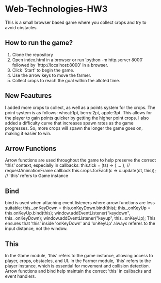 # Web-Technologies-HW3

This is a small browser based game where you collect crops and try to avoid obstacles.

## How to run the game?
1. Clone the repository
2. Open index.html in a browser or run 'python -m http.server 8000' followed by 'http://localhost:8000' in a browser.
3. Click 'Start' to begin the game.
4. Use the arrow keys to move the farmer.
5. Collect crops to reach the goal within the alloted time.

## New Feautures
I added more crops to collect, as well as a points system for the crops.
The point system is as follows: wheat:1pt, berry:2pt, apple:3pt.
This allows for the player to gain points quicker by getting the higher point crops.
I also added a difficulty curve that increases spawn rates as the game progresses.
So, more crops will spawn the longer the game goes on, making it easier to win.

## Arrow Functions
Arrow functions are used throughout the game to help preserve the correct 'this' context, especially in callbacks:
this.tick = (ts) => { ... }; // requestAnimationFrame callback
this.crops.forEach(c => c.update(dt, this)); // 'this' refers to Game instance

## Bind
bind is used when attaching event listeners where arrow functions are less suitable:
this._onKeyDown = this.onKeyDown.bind(this);
this._onKeyUp = this.onKeyUp.bind(this);
window.addEventListener("keydown", this._onKeyDown);
window.addEventListener("keyup", this._onKeyUp);
This ensures that 'this' inside 'onKeyDown' and 'onKeyUp' always referes to the input distance, not the window.

## This
In the Game module, 'this' refers to the game instance, allowing access to player, crops, obstacles, and UI.
In the Farmer module, 'this' refers to the player instance, which is essential for movement and collision detection.
Arrow functions and bind help maintain the correct 'this' in callbacks and event handlers.
